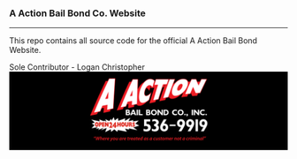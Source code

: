 ### A Action Bail Bond Co. Website
---
This repo contains all source code for the official A Action Bail Bond Website.  

Sole Contributor - Logan Christopher  
![AAction Bail Bond Logo](images/actionbb.png)
